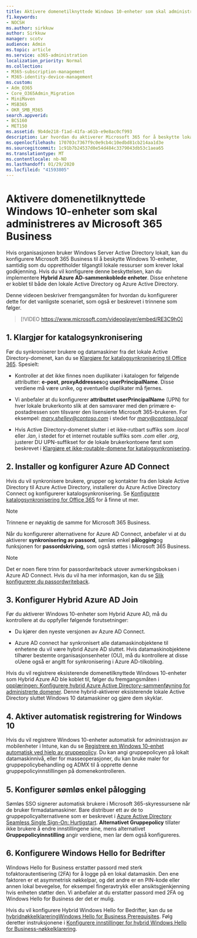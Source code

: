 ```yaml
---
title: Aktivere domenetilknyttede Windows 10-enheter som skal administreres av Microsoft 365 Business
f1.keywords:
- NOCSH
ms.author: sirkkuw
author: Sirkkuw
manager: scotv
audience: Admin
ms.topic: article
ms.service: o365-administration
localization_priority: Normal
ms.collection:
- M365-subscription-management
- M365-identity-device-management
ms.custom:
- Adm_O365
- Core_O365Admin_Migration
- MiniMaven
- MSB365
- OKR_SMB_M365
search.appverid:
- BCS160
- MET150
ms.assetid: 9b4de218-f1ad-41fa-a61b-e9e8ac0cf993
description: Lær hvordan du aktiverer Microsoft 365 for å beskytte lokale Active Directory-tilknyttede Windows 10-enheter.
ms.openlocfilehash: 170703c7367f9c0e9cb4c10edbd81cb214aa1d3e
ms.sourcegitcommit: 1c91b7b24537d0e54d484c3379043db53c1aea65
ms.translationtype: MT
ms.contentlocale: nb-NO
ms.lasthandoff: 01/29/2020
ms.locfileid: "41593805"
---
```

# <a name="enable-domain-joined-windows-10-devices-to-be-managed-by-microsoft-365-business"></a>Aktivere domenetilknyttede Windows 10-enheter som skal administreres av Microsoft 365 Business

Hvis organisasjonen bruker Windows Server Active Directory lokalt, kan du konfigurere Microsoft 365 Business til å beskytte Windows 10-enheter, samtidig som du opprettholder tilgangtil lokale ressurser som krever lokal godkjenning.
Hvis du vil konfigurere denne beskyttelsen, kan du implementere **Hybrid Azure AD-sammenkoblede enheter**. Disse enhetene er koblet til både den lokale Active Directory og Azure Active Directory.

Denne videoen beskriver fremgangsmåten for hvordan du konfigurerer dette for det vanligste scenariet, som også er beskrevet i trinnene som følger.

> [!VIDEO https://www.microsoft.com/videoplayer/embed/RE3C9hO]
  

## <a name="1-prepare-for-directory-synchronization"></a>1. Klargjør for katalogsynkronisering 

Før du synkroniserer brukere og datamaskiner fra det lokale Active Directory-domenet, kan du se [Klargjøre for katalogsynkronisering til Office 365](https://docs.microsoft.com/office365/enterprise/prepare-for-directory-synchronization). Spesielt:

   - Kontroller at det ikke finnes noen duplikater i katalogen for følgende attributter: **e-post**, **proxyAddresses**og **userPrincipalName**. Disse verdiene må være unike, og eventuelle duplikater må fjernes.
   
   - Vi anbefaler at du konfigurerer **attributtet userPrincipalName** (UPN) for hver lokale brukerkonto slik at den samsvarer med den primære e-postadressen som tilsvarer den lisensierte Microsoft 365-brukeren. For eksempel: *mary.shelley@contoso.com* i stedet for *mary@contoso.local*
   
   - Hvis Active Directory-domenet slutter i et ikke-rutbart suffiks som *.local* eller *.lan*, i stedet for et internet routable suffiks som *.com* eller *.org*, justerer DU UPN-suffikset for de lokale brukerkontoene først som beskrevet i [Klargjøre et ikke-routable-domene for katalogsynkronisering](https://docs.microsoft.com/office365/enterprise/prepare-a-non-routable-domain-for-directory-synchronization). 

## <a name="2-install-and-configure-azure-ad-connect"></a>2. Installer og konfigurer Azure AD Connect

Hvis du vil synkronisere brukere, grupper og kontakter fra den lokale Active Directory til Azure Active Directory, installerer du Azure Active Directory Connect og konfigurerer katalogsynkronisering. Se [Konfigurere katalogsynkronisering for Office 365](https://support.office.com/article/1b3b5318-6977-42ed-b5c7-96fa74b08846) for å finne ut mer.

> [!NOTE]
> Trinnene er nøyaktig de samme for Microsoft 365 Business. 

Når du konfigurerer alternativene for Azure AD Connect, anbefaler vi at du aktiverer **synkronisering av passord**, sømløs enkel **pålogging**og funksjonen for **passordskriving,** som også støttes i Microsoft 365 Business.

> [!NOTE]
> Det er noen flere trinn for passordwriteback utover avmerkingsboksen i Azure AD Connect. Hvis du vil ha mer informasjon, kan du se [Slik konfigurerer du passordwriteback](https://docs.microsoft.com/azure/active-directory/authentication/howto-sspr-writeback). 

## <a name="3-configure-hybrid-azure-ad-join"></a>3. Konfigurer Hybrid Azure AD Join

Før du aktiverer Windows 10-enheter som Hybrid Azure AD, må du kontrollere at du oppfyller følgende forutsetninger:

   - Du kjører den nyeste versjonen av Azure AD Connect.

   - Azure AD connect har synkronisert alle datamaskinobjektene til enhetene du vil være hybrid Azure AD sluttet. Hvis datamaskinobjektene tilhører bestemte organisasjonsenheter (OU), må du kontrollere at disse oUene også er angitt for synkronisering i Azure AD-tilkobling.

Hvis du vil registrere eksisterende domenetilknyttede Windows 10-enheter som Hybrid Azure AD ble koblet til, følger du fremgangsmåten i [opplæringen: Konfigurere hybrid Azure Active Directory-sammenføyning for administrerte domener](https://docs.microsoft.com/azure/active-directory/devices/hybrid-azuread-join-managed-domains#configure-hybrid-azure-ad-join). Denne hybrid-aktiverer eksisterende lokale Active Directory sluttet Windows 10 datamaskiner og gjøre dem skyklar.
    
## <a name="4-enable-automatic-enrollment-for-windows-10"></a>4. Aktiver automatisk registrering for Windows 10

 Hvis du vil registrere Windows 10-enheter automatisk for administrasjon av mobilenheter i Intune, kan du se [Registrere en Windows 10-enhet automatisk ved hjelp av gruppepolicy](https://docs.microsoft.com/windows/client-management/mdm/enroll-a-windows-10-device-automatically-using-group-policy). Du kan angi gruppepolicyen på lokalt datamaskinnivå, eller for masseoperasjoner, du kan bruke maler for gruppepolicybehandling og ADMX til å opprette denne gruppepolicyinnstillingen på domenekontrolleren.

## <a name="5-configure-seamless-single-sign-on"></a>5. Konfigurer sømløs enkel pålogging

  Sømløs SSO signerer automatisk brukere i Microsoft 365-skyressursene når de bruker firmadatamaskiner. Bare distribuer ett av de to gruppepolicyalternativene som er beskrevet i [Azure Active Directory Seamless Single Sign-On: Hurtigstart](https://docs.microsoft.com/azure/active-directory/hybrid/how-to-connect-sso-quick-start#step-2-enable-the-feature). **Alternativet Gruppepolicy** tillater ikke brukere å endre innstillingene sine, mens alternativet **Gruppepolicyinnstilling** angir verdiene, men lar dem også konfigureres.

## <a name="6-set-up-windows-hello-for-business"></a>6. Konfigurere Windows Hello for Bedrifter

 Windows Hello for Business erstatter passord med sterk tofaktorautentisering (2FA) for å logge på en lokal datamaskin. Den ene faktoren er et asymmetrisk nøkkelpar, og det andre er en PIN-kode eller annen lokal bevegelse, for eksempel fingeravtrykk eller ansiktsgjenkjenning hvis enheten støtter den. Vi anbefaler at du erstatter passord med 2FA og Windows Hello for Business der det er mulig.

Hvis du vil konfigurere Hybrid Windows Hello for Bedrifter, kan du se [hybridnøkkelklareringWindows Hello for Business Prerequisites](https://docs.microsoft.com/windows/security/identity-protection/hello-for-business/hello-hybrid-key-trust-prereqs). Følg deretter instruksjonene i [Konfigurere innstillinger for hybrid Windows Hello for Business-nøkkelklarering](https://docs.microsoft.com/windows/security/identity-protection/hello-for-business/hello-hybrid-key-whfb-settings). 

